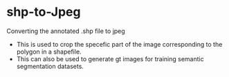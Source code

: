 # shp-to-Jpeg
Converting the annotated .shp file to jpeg
* This is used to crop the specefic part of the image corresponding to the polygon in a shapefile. 
* This can also be used to generate gt images for training semantic segmentation datasets.
